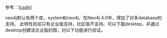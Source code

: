 参考：[[csdn](https://blog.csdn.net/xiaqingyin/article/details/105008309)]

neo4j默认有两个库，system和neo4j，在Neo4j 4.0中，增加了对多database的支持。
此特性目前只有企业版支持，社区版不支持。可以下载desktop，并通过desktop创建该企业版的图，对以下功能进行验证。